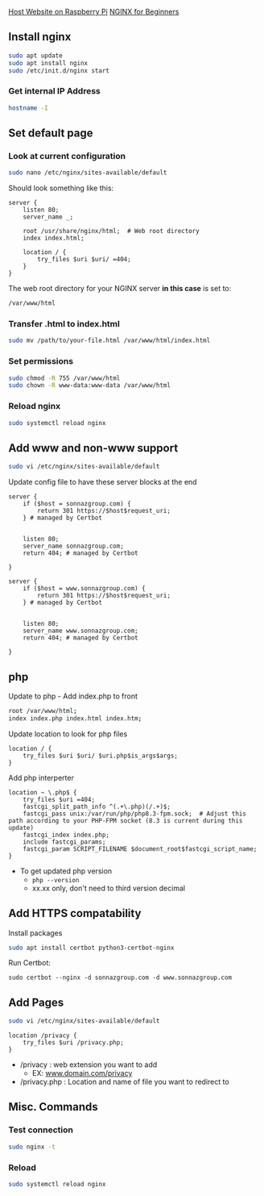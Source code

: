 [Host Website on Raspberry Pi](https://fireship.io/lessons/host-website-raspberry-pi/)
[NGINX for Beginners](https://nginx.org/en/docs/beginners_guide.html)


## Install nginx
```bash
sudo apt update
sudo apt install nginx
sudo /etc/init.d/nginx start
```

### Get internal IP Address
```bash
hostname -I
```

## Set default page

### Look at current configuration
```bash
sudo nano /etc/nginx/sites-available/default
```

Should look something like this:
```nginx
server {
    listen 80;
    server_name _;

    root /usr/share/nginx/html;  # Web root directory
    index index.html;

    location / {
        try_files $uri $uri/ =404;
    }
}
```

The web root directory for your NGINX server **in this case** is set to:
```bash
/var/www/html
```

### Transfer .html to index.html
```bash
sudo mv /path/to/your-file.html /var/www/html/index.html
```

### Set permissions
```bash
sudo chmod -R 755 /var/www/html
sudo chown -R www-data:www-data /var/www/html
```

### Reload nginx
```bash
sudo systemctl reload nginx
```


## Add www and non-www support

```bash
sudo vi /etc/nginx/sites-available/default
```

Update config file to have these server blocks at the end
```nginx
server {
    if ($host = sonnazgroup.com) {
		return 301 https://$host$request_uri;
    } # managed by Certbot


    listen 80;
    server_name sonnazgroup.com;
    return 404; # managed by Certbot

}

server {
	if ($host = www.sonnazgroup.com) {
		return 301 https://$host$request_uri;
	} # managed by Certbot
	

    listen 80;
    server_name www.sonnazgroup.com;
    return 404; # managed by Certbot

}
```

## php

Update to php
	- Add index.php to front
```bash
root /var/www/html;
index index.php index.html index.htm;
```

Update location to look for php files
```nginx
location / {
	try_files $uri $uri/ $uri.php$is_args$args;
}
```

Add php interperter
```nginx
location ~ \.php$ {
	try_files $uri =404;
	fastcgi_split_path_info ^(.+\.php)(/.+)$;
	fastcgi_pass unix:/var/run/php/php8.3-fpm.sock;  # Adjust this path according to your PHP-FPM socket (8.3 is current during this update)
	fastcgi_index index.php;
	include fastcgi_params;
	fastcgi_param SCRIPT_FILENAME $document_root$fastcgi_script_name;
}
```
- To get updated php version
	- ```php --version```
	- xx.xx only, don't need to third version decimal


## Add HTTPS compatability

Install packages
```bash
sudo apt install certbot python3-certbot-nginx
```

Run Certbot:
```
sudo certbot --nginx -d sonnazgroup.com -d www.sonnazgroup.com
```


## Add Pages

``` bash
sudo vi /etc/nginx/sites-available/default
```

```nginx
location /privacy {
	try_files $uri /privacy.php;
}
```
- /privacy : web extension you want to add 
	- EX: www.domain.com/privacy
- /privacy.php : Location and name of file you want to redirect to

## Misc. Commands

### Test connection
```bash
sudo nginx -t
```

### Reload
```bash
sudo systemctl reload nginx
```

